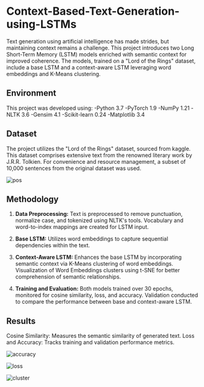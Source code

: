 # Context-Based-Text-Generation-using-LSTMs
Text generation using artificial intelligence has made strides, but maintaining context remains a challenge. This project introduces two Long Short-Term Memory (LSTM) models enriched with semantic context for improved coherence. The models, trained on a "Lord of the Rings" dataset, include a base LSTM and a context-aware LSTM leveraging word embeddings and K-Means clustering.
## Environment
This project was developed using:
-Python 3.7
-PyTorch 1.9
-NumPy 1.21
-NLTK 3.6
-Gensim 4.1
-Scikit-learn 0.24
-Matplotlib 3.4

## Dataset
The project utilizes the "Lord of the Rings" dataset, sourced from kaggle. This dataset comprises extensive text from the renowned literary work by J.R.R. Tolkien. For convenience and resource management, a subset of 10,000 sentences from the original dataset was used.

![pos](https://github.com/poornikabonam/Context-Based-Text-Generation-using-LSTMs/assets/97566249/5fc299ea-1895-4fde-b3b6-31e23656204c)

## Methodology
1. **Data Preprocessing:**
        Text is preprocessed to remove punctuation, normalize case, and tokenized using NLTK's tools.
        Vocabulary and word-to-index mappings are created for LSTM input.
2. **Base LSTM:**
        Utilizes word embeddings to capture sequential dependencies within the text.

3. **Context-Aware LSTM:**
        Enhances the base LSTM by incorporating semantic context via K-Means clustering of word embeddings.
        Visualization of Word Embeddings clusters using t-SNE for better comprehension of semantic relationships.

4. **Training and Evaluation:**
        Both models trained over 30 epochs, monitored for cosine similarity, loss, and accuracy.
        Validation conducted to compare the performance between base and context-aware LSTM.

## Results
Cosine Similarity: Measures the semantic similarity of generated text.
Loss and Accuracy: Tracks training and validation performance metrics.
    
![accuracy](https://github.com/poornikabonam/Context-Based-Text-Generation-using-LSTMs/assets/97566249/be283ad6-661d-4888-abb6-b646f0b0f3bc)

![loss](https://github.com/poornikabonam/Context-Based-Text-Generation-using-LSTMs/assets/97566249/0d9f3a6e-6c73-4994-a9de-735674bdb395)

![cluster](https://github.com/poornikabonam/Context-Based-Text-Generation-using-LSTMs/assets/97566249/0ee710c0-1736-48d1-a55d-ddba1f14fd2f)
